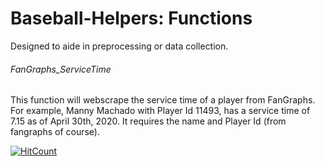 # Baseball-Helpers: Functions
Designed to aide in preprocessing or data collection.

###### FanGraphs_ServiceTime
This function will webscrape the service time of a player from FanGraphs. For example, Manny Machado with Player Id 11493, has a service time of 7.15 as of April 30th, 2020. It requires the name and Player Id (from fangraphs of course).

[![HitCount](http://hits.dwyl.com/remmertjack/Baseball-Helpers.svg)](http://hits.dwyl.com/remmertjack/Baseball-Helpers)
